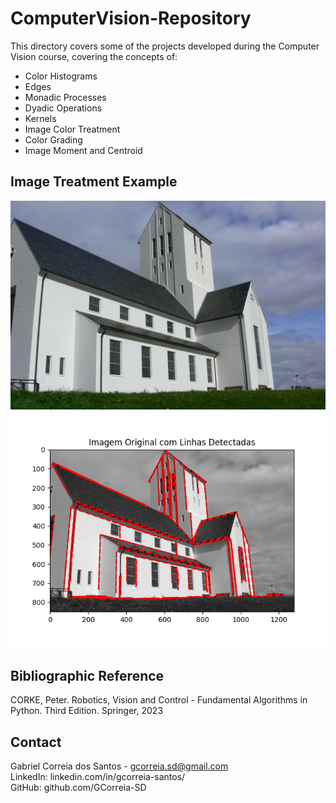 # ComputerVision-Repository

This directory covers some of the projects developed during the Computer Vision course, covering the concepts of: 

- Color Histograms
- Edges
- Monadic Processes
- Dyadic Operations
- Kernels
- Image Color Treatment
- Color Grading
- Image Moment and Centroid

## Image Treatment Example
![image](https://github.com/GCorreia-SD/ComputerVision-Repository/blob/images/church.jpg)
![image](https://github.com/GCorreia-SD/ComputerVision-Repository/blob/images/Church_com_detec%C3%A7%C3%A3o_de_linhas.png)

## Bibliographic Reference
CORKE, Peter. Robotics, Vision and Control - Fundamental Algorithms in Python. Third Edition. Springer, 2023

## Contact
Gabriel Correia dos Santos - gcorreia.sd@gmail.com<br>
LinkedIn: linkedin.com/in/gcorreia-santos/<br>
GitHub: github.com/GCorreia-SD<br>

